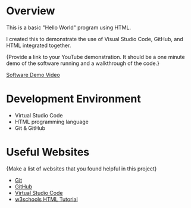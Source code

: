 # Overview

This is a basic "Hello World" program using HTML.

I created this to demonstrate the use of Visual Studio Code, GitHub, and HTML integrated together.

{Provide a link to your YouTube demonstration.  It should be a one minute demo of the software running and a walkthrough of the code.}

[Software Demo Video](http://youtube.link.goes.here)

# Development Environment

* Virtual Studio Code
* HTML programming language
* Git & GitHub

# Useful Websites

{Make a list of websites that you found helpful in this project}
* [Git](https://git-scm.com/download)
* [GitHub](https://github.com/)
* [Virtual Studio Code](https://code.visualstudio.com/download)
* [w3schools HTML Tutorial](https://www.w3schools.com/html/default.asp)